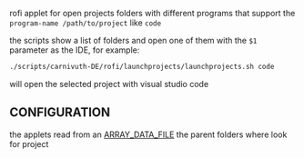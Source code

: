 rofi applet for open projects folders with different programs that support the `program-name /path/to/project` like `code`

the scripts show a list of folders and open one of them with the `$1` parameter as the IDE, for example:

```bash
./scripts/carnivuth-DE/rofi/launchprojects/launchprojects.sh code
```

will open the selected project with visual studio code

## CONFIGURATION

the applets read from an [ARRAY_DATA_FILE](ARRAY_DATA_FILE.md) the parent folders where look for project 